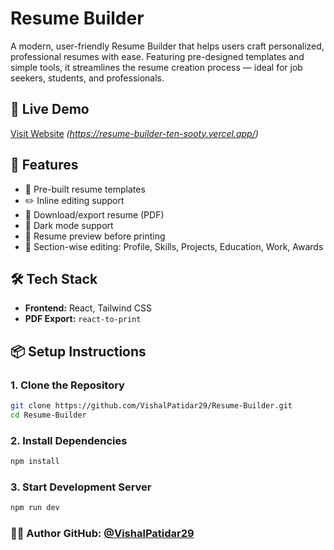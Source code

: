 # Resume Builder

A modern, user-friendly Resume Builder that helps users craft personalized, professional resumes with ease. Featuring pre-designed templates and simple tools, it streamlines the resume creation process — ideal for job seekers, students, and professionals.

## 🔗 Live Demo
[Visit Website](#) *(https://resume-builder-ten-sooty.vercel.app/)*

## 🚀 Features

- 🌟 Pre-built resume templates
- ✏️ Inline editing support
- 💾 Download/export resume (PDF)
- 🌙 Dark mode support
- 📄 Resume preview before printing
- 📂 Section-wise editing: Profile, Skills, Projects, Education, Work, Awards

## 🛠️ Tech Stack

- **Frontend:** React, Tailwind CSS
- **PDF Export:** `react-to-print`

## 📦 Setup Instructions

### 1. Clone the Repository
```bash
git clone https://github.com/VishalPatidar29/Resume-Builder.git
cd Resume-Builder
``` 
### 2. Install Dependencies
```bash
npm install
``` 
### 3.  Start Development Server
```bash
npm run dev
``` 
### 🧑‍💻 Author GitHub: [@VishalPatidar29](https://github.com/VishalPatidar29/)